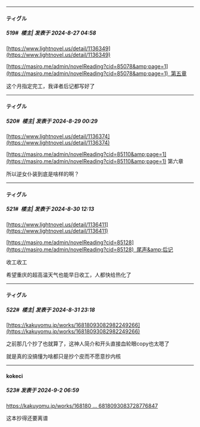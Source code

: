 ﻿
*****

####  ティグル  
##### 519#         楼主| 发表于 2024-8-27 04:58

[https://www.lightnovel.us/detail/1136349](https://www.lightnovel.us/detail/1136349)

[https://masiro.me/admin/novelReading?cid=85078&amp;page=1](https://masiro.me/admin/novelReading?cid=85078&amp;page=1)  第五章

这个月指定完工，我译者后记都写好了


*****

####  ティグル  
##### 520#         楼主| 发表于 2024-8-29 00:29

[https://www.lightnovel.us/detail/1136374](https://www.lightnovel.us/detail/1136374)

[https://masiro.me/admin/novelReading?cid=85110&amp;page=1](https://masiro.me/admin/novelReading?cid=85110&amp;page=1) 第六章

所以逆女仆装到底是啥样的啊？


*****

####  ティグル  
##### 521#         楼主| 发表于 2024-8-30 12:13

[https://www.lightnovel.us/detail/1136411](https://www.lightnovel.us/detail/1136411)

[https://masiro.me/admin/novelReading?cid=85128](https://masiro.me/admin/novelReading?cid=85128)  尾声&amp;后记

收工收工

希望重庆的超高温天气也能早日收工，人都快给热化了


*****

####  ティグル  
##### 522#         楼主| 发表于 2024-8-31 23:18

[https://kakuyomu.jp/works/16818093082982249266](https://kakuyomu.jp/works/16818093082982249266)

之前那几个抄了也就算了，这神人简介和开头直接血轮眼copy也太嗯了

就是真的没搞懂为啥都只是抄个皮而不愿意抄内核


*****

####  kokeci  
##### 523#       发表于 2024-9-2 06:59

[https://kakuyomu.jp/works/168180 ... 6818093083728776847](https://kakuyomu.jp/works/16818093083420706931/episodes/16818093083728776847)

这本抄得还要离谱

